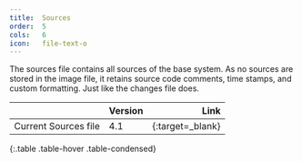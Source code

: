 ```yaml
---
title:  Sources
order:  5
cols:   6
icon:   file-text-o
---
```

The sources file contains all sources of the base system. As no sources are stored in the image file, it retains source code comments, time stamps, and custom formatting. Just like the changes file does.

|                | Version   | Link                                                      |
| -------------- |:--------- | ---------------------------------------------------------:|
| Current Sources file   | 4.1       | [<i class="fa fa-download"></i>][sources]{:target=_blank} |
{:.table .table-hover .table-condensed}

[sources]: http://ftp.squeak.org/4.5/SqueakV41.sources.zip